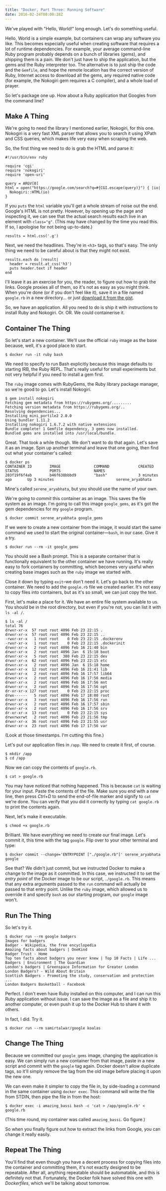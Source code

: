 ```yaml
---
title: "Docker, Part Three: Running Software"
date: 2016-02-24T08:00:28Z
---
```


We've played with "Hello, World!" long enough. Let's do something useful.

Hello, World is a simple example, but containers can wrap any software you like. This becomes especially useful when creating software that requires a lot of runtime dependencies. For example, your average command-line Ruby program probably depends on a bunch of libraries (gems), and shipping them is a pain. We don't just have to ship the application, but the gems and the Ruby interpreter too. The alternative is to just ship the code and the `Gemfile`, and hope the remote location has the correct version of Ruby, Internet access to download all the gems, any required native code (for example, the Nokogiri gem requires a C compiler), and a whole load of prayer.

So let's package one up. How about a Ruby application that Googles from the command line?

<!--more-->

## Make A Thing

We're going to need the library I mentioned earlier, Nokogiri, for this one. Nokogiri is a very fast XML parser that allows you to search it using XPath and CSS queries, which makes life very easy when scraping the web.

So, the first thing we need to do is grab the HTML and parse it:

    #!/usr/bin/env ruby

    require 'cgi'
    require 'nokogiri'
    require 'open-uri'

    query = ARGV[0]
    html = open("https://google.com/search?q=#{CGI.escape(query)}") { |io|
      Nokogiri::HTML(io)
    }

If you `puts` the `html` variable you'll get a whole stream of noise out the end. Google's HTML is not pretty. However, by opening up the page and inspecting it, we can see that the actual search results each live in an element with `class="g"`. (This may have changed by the time you read this. If so, I apologise for not being up-to-date.)

    results = html.css('.g')

Next, we need the headlines. They're in `<h3>` tags, so that's easy. The only thing we need to be careful about is that they might not exist.

    results.each do |result|
      header = result.at_css('h3')
      puts header.text if header
    end

I'll leave it as an exercise for you, the reader, to figure out how to grab the links. Google proxies all of them, so it's not as easy as you might think. When you're done (or if you don't feel like it), save it in a file named `google.rb` in a new directory… or just [download it from the gist][google.rb].

[google.rb]: https://gist.github.com/SamirTalwar/f0fd3b23fb98a3ecf197

So, we have an application. All you need to do is ship it with instructions to install Ruby and Nokogiri. Or. OR. We could containerise it.

## Container The Thing

So let's start a new container. We'll use the official `ruby` image as the base because, well, it's a good place to start.

    $ docker run -it ruby bash

We need to specify to run Bash explicitly because this image defaults to starting IRB, the Ruby REPL. That's really useful for small experiments but not very helpful if you need to install a gem first.

The `ruby` image comes with RubyGems, the Ruby library package manager, so we're good to go. Let's install Nokogiri.

    $ gem install nokogiri
    Fetching gem metadata from https://rubygems.org/.........
    Fetching version metadata from https://rubygems.org/..
    Resolving dependencies...
    Installing mini_portile2 2.0.0
    Using bundler 1.11.2
    Installing nokogiri 1.6.7.2 with native extensions
    Bundle complete! 1 Gemfile dependency, 3 gems now installed.
    Bundled gems are installed into /usr/local/bundle.

Great. That took a while though. We don't want to do that again. Let's save it as an image. Spin up another terminal and leave that one going, then find out what your container's called:

    $ docker ps
    CONTAINER ID        IMAGE               COMMAND             CREATED             STATUS              PORTS               NAMES
    203f19f6f4ab        b46f630bbbd9        "bash"              3 minutes ago       Up 3 minutes                            serene_aryabhata

Mine's called `serene_aryabhata`, but you should use the name of your own.

We're going to *commit* this container as an image. This saves the file system as an image. I'm going to call this image `google_gems`, as it's got the gem dependencies for my `google` program.

    $ docker commit serene_aryabhata google_gems

If we were to create a new container from the image, it would start the same command we used to start the original container—`bash`, in our case. Give it a try.

    $ docker run --rm -it google_gems

You should see a Bash prompt. This is a separate container that is functionally equivalent to the other container we have running. It's really easy to fork containers by committing, which becomes very useful when creating base images such as the `ruby` image we started with.

Close it down by typing `exit`–we don't need it. Let's go back to the other container. We need to add the `google.rb` file we created earlier. It's not easy to copy files into containers, but as it's so small, we can just copy the text.

First, let's make a place for it. We have an entire file system available to us. You should be in the root directory, but even if you're not, you can list it with `ls -al /`.

    $ ls -al /
    total 76
    drwxr-xr-x  57 root root 4096 Feb 23 22:15 .
    drwxr-xr-x  57 root root 4096 Feb 23 22:15 ..
    -rwxr-xr-x   1 root root    0 Feb 23 22:15 .dockerenv
    -rwxr-xr-x   1 root root    0 Feb 23 22:15 .dockerinit
    drwxr-xr-x   2 root root 4096 Feb 16 21:40 bin
    drwxr-xr-x   2 root root 4096 Jan  6 15:18 boot
    drwxr-xr-x   5 root root  380 Feb 23 22:15 dev
    drwxr-xr-x  62 root root 4096 Feb 23 22:15 etc
    drwxr-xr-x   2 root root 4096 Jan  6 15:18 home
    drwxr-xr-x  12 root root 4096 Feb 16 21:41 lib
    drwxr-xr-x   2 root root 4096 Feb 16 17:57 lib64
    drwxr-xr-x   2 root root 4096 Feb 16 17:56 media
    drwxr-xr-x   2 root root 4096 Feb 16 17:56 mnt
    drwxr-xr-x   2 root root 4096 Feb 16 17:56 opt
    dr-xr-xr-x 127 root root    0 Feb 23 22:15 proc
    drwx------   5 root root 4096 Feb 17 18:00 root
    drwxr-xr-x   3 root root 4096 Feb 16 17:56 run
    drwxr-xr-x   2 root root 4096 Feb 16 17:57 sbin
    drwxr-xr-x   2 root root 4096 Feb 16 17:56 srv
    dr-xr-xr-x  13 root root    0 Feb 23 22:15 sys
    drwxrwxrwt   2 root root 4096 Feb 23 21:56 tmp
    drwxr-xr-x  36 root root 4096 Feb 23 21:55 usr
    drwxr-xr-x  23 root root 4096 Feb 17 17:56 var

(Look at those timestamps. I'm cutting this fine.)

Let's put our application files in `/app`. We need to create it first, of course.

    $ mkdir /app
    $ cd /app

Now we can copy the contents of `google.rb`.

    $ cat > google.rb

You may have noticed that nothing happened. This is because `cat` is waiting for your input. Paste the contents of the file. Make sure you end with a new line, then press *Ctrl+D* to send the end-of-file marker and signify to `cat` we're done. You can verify that you did it correctly by typing `cat google.rb` to print the contents again.

Next, let's make it executable.

    $ chmod +x google.rb

Brilliant. We have everything we need to create our final image. Let's commit it, this time with the tag `google`. Flip over to your other terminal and type:

    $ docker commit --change='ENTRYPOINT ["./google.rb"]' serene_aryabhata google

See that? We didn't just commit, but we instructed Docker to make a change to the image as it committed. In this case, we instructed it to set the *entry point* of the Docker image to be our script, `./google.rb`. This means that any extra arguments passed to the `run` command will actually be passed to that entry point. Unlike the `ruby` image, which allowed us to override it and specify `bash` as our starting program, our `google` image won't.

## Run The Thing

So let's try it.

    $ docker run --rm google badgers
    Images for badgers
    Badger - Wikipedia, the free encyclopedia
    Amazing facts about badgers | OneKind
    Badger Trust - Home
    Top ten facts about badgers you never knew | Top 10 Facts | Life ...
    Badgers | Environment | The Guardian
    London's badgers | Greenspace Information for Greater London
    London Badgers? - Wild About Britain
    Scottish Badgers - Promoting the study, conservation and protection ...
    London Badgers Basketball - Facebook

Perfect. I don't even have Ruby installed on this computer, and I can run this Ruby application without issue. I can save the image as a file and ship it to another computer, or even push it up to the Docker Hub to share it with others.

In fact, I did. Try it.

    $ docker run --rm samirtalwar/google koalas

## Change The Thing

Because we committed our `google_gems` image, changing the application is easy. We can simply run a new container from that image, paste in a new script and commit with the `google` tag again. Docker doesn't allow duplicate tags, so it'll simply remove the tag from the old image before placing it upon the new one.

We can even make it simpler to copy the file in, by side-loading a command in the same container using `docker exec`. This command will write the file from STDIN, then pipe the file in from the host:

    $ docker exec -i amazing_bassi bash -c 'cat > /app/google.rb' < google.rb

(This time round, my container was called `amazing_bassi`. Go figure.)

So when you finally figure out how to extract the links from Google, you can change it really easily.

## Repeat The Thing

You'll find that even though you have a decent process for copying files into the container and committing them, it's not exactly designed to be repeatable. After all, anything repeatable should be automatable, and this is definitely not that. Fortunately, the Docker folk have solved this one with *Dockerfiles*, which we'll be talking about tomorrow.
